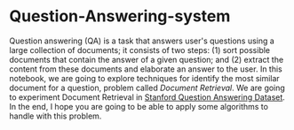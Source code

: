 # Question-Answering-system
Question answering (QA) is a task that answers user's questions using a large collection of documents; it consists of two steps: (1) sort possible documents that contain the answer of a given question; and (2) extract the content from these documents and elaborate an answer to the user. In this notebook, we are going to explore techniques for identify the most similar document for a question, problem called _Document Retrieval_. We are going to experiment Document Retrieval in [Stanford Question Answering Dataset](https://www.kaggle.com/datasets/stanfordu/stanford-question-answering-dataset). In the end, I hope you are going to be able to apply some algorithms to handle with this problem.
